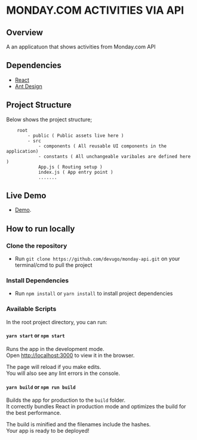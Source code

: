 # MONDAY.COM ACTIVITIES VIA API

## Overview

A an applicatuon that shows activities from Monday.com API

## Dependencies

- [React](https://reactjs.org/)
- [Ant Design](https://ant.design/)

## Project Structure

Below shows the project structure;

```
    root
        - public ( Public assets live here )
        - src
            - components ( All reusable UI components in the application)
            - constants ( All unchangeable varibales are defined here )
            App.js ( Routing setup )
            index.js ( App entry point )
            .......

```

## Live Demo

- [Demo](https://master.d3vlqhzw7yb987.amplifyapp.com/).

## How to run locally

### Clone the repository

- Run `git clone https://github.com/devugo/monday-api.git` on your terminal/cmd to pull the project

### Install Dependencies

- Run `npm install` or `yarn install` to install project dependencies

### Available Scripts

In the root project directory, you can run:

#### `yarn start` or `npm start`

Runs the app in the development mode.\
Open [http://localhost:3000](http://localhost:3000) to view it in the browser.

The page will reload if you make edits.\
You will also see any lint errors in the console.

#### `yarn build` or `npm run build`

Builds the app for production to the `build` folder.\
It correctly bundles React in production mode and optimizes the build for the best performance.

The build is minified and the filenames include the hashes.\
Your app is ready to be deployed!
